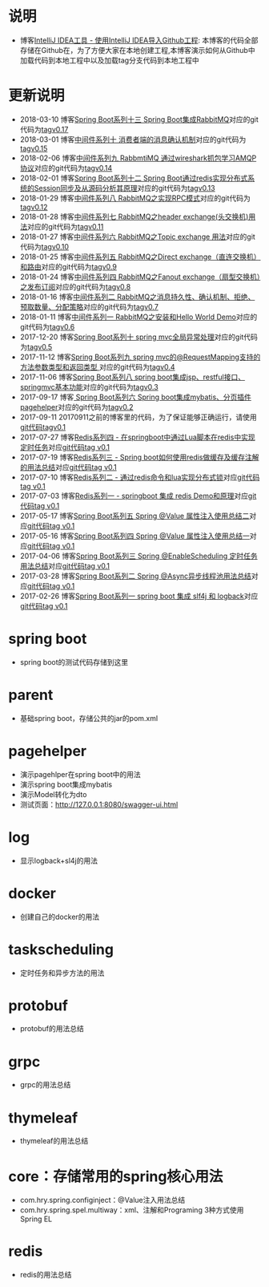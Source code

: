 # 说明
- 博客[IntelliJ IDEA工具 - 使用IntelliJ IDEA导入Github工程](http://blog.csdn.net/hry2015/article/details/77984399): 本博客的代码全部存储在Github在，为了方便大家在本地创建工程,本博客演示如何从Github中加载代码到本地工程中以及加载tag分支代码到本地工程中

# 更新说明
- 2018-03-10 博客[Spring Boot系列十三 Spring Boot集成RabbitMQ](http://blog.csdn.net/hry2015/article/details/79545157)对应的git代码为[tagv0.17](https://github.com/hryou0922/spring_boot/tree/v0.17/rabbitmq/src/main/java/com/hry/spring/rabbitmq/boot)
- 2018-03-01 博客[中间件系列十 消费者端的消息确认机制](http://blog.csdn.net/hry2015/article/details/79416540)对应的git代码为[tagv0.15](https://github.com/hryou0922/spring_boot/tree/v0.15/rabbitmq/src/main/java/com/hry/spring/rabbitmq/advanced/consumerconfirm)
- 2018-02-06 博客[中间件系列九 RabbmtiMQ 通过wireshark抓包学习AMQP协议](http://blog.csdn.net/hry2015/article/details/79273772)对应的git代码为[tagv0.14](https://github.com/hryou0922/spring_boot/tree/v0.14/rabbitmq/src/main/java/com/hry/spring/rabbitmq/advanced/publisherconfirm)
- 2018-02-01 博客[Spring Boot系列十二 Spring Boot通过redis实现分布式系统的Session同步及从源码分析其原理](http://blog.csdn.net/hry2015/article/details/79232348)对应的git代码为[tagv0.13](https://github.com/hryou0922/spring_boot/tree/v0.13/redis/src/main/java/com/hry/spring/redis/session)
- 2018-01-29 博客[中间件系列八 RabbitMQ之实现RPC模式](http://blog.csdn.net/hry2015/article/details/79199294)对应的git代码为[tagv0.12](https://github.com/hryou0922/spring_boot/tree/v0.12/rabbitmq/src/main/java/com/hry/spring/rabbitmq/basic/rpc)
- 2018-01-28 博客[中间件系列七 RabbitMQ之header exchange(头交换机)用法](http://blog.csdn.net/hry2015/article/details/79188615)对应的git代码为[tagv0.11](https://github.com/hryou0922/spring_boot/tree/v0.11/rabbitmq/src/main/java/com/hry/spring/rabbitmq/basic/header)
- 2018-01-27 博客[中间件系列六 RabbitMQ之Topic exchange 用法](http://blog.csdn.net/hry2015/article/details/79183941)对应的git代码为[tagv0.10](https://github.com/hryou0922/spring_boot/tree/v0.10/rabbitmq/src/main/java/com/hry/spring/rabbitmq/basic/topics)
- 2018-01-25 博客[中间件系列五 RabbitMQ之Direct exchange（直连交换机）和路由](http://blog.csdn.net/hry2015/article/details/79165734)对应的git代码为[tagv0.9](https://github.com/hryou0922/spring_boot/tree/v0.9/rabbitmq/src/main/java/com/hry/spring/rabbitmq/basic/routing)
- 2018-01-24 博客[中间件系列四 RabbitMQ之Fanout exchange（扇型交换机）之发布订阅](http://blog.csdn.net/hry2015/article/details/79144038)对应的git代码为[tagv0.8](https://github.com/hryou0922/spring_boot/tree/v0.8/rabbitmq/src/main/java/com/hry/spring/rabbitmq/basic/publishsubscribe)
- 2018-01-16 博客[中间件系列二 RabbitMQ之消息持久性、确认机制、拒绝、预取数量、分配策略](http://blog.csdn.net/hry2015/article/details/79078312)对应的git代码为[tagv0.7](https://github.com/hryou0922/spring_boot/tree/v0.7/rabbitmq/src/main/java/com/hry/spring/rabbitmq/basic/workqueues)
- 2018-01-11 博客[中间件系列一 RabbitMQ之安装和Hello World Demo](http://blog.csdn.net/hry2015/article/details/79016854)对应的git代码为[tagv0.6](https://github.com/hryou0922/spring_boot/tree/v0.6/rabbitmq/src/main/java/com/hry/spring/rabbitmq/basic/helloworld)
- 2017-12-20 博客[Spring Boot系列十 spring mvc全局异常处理](http://blog.csdn.net/hry2015/article/details/78806295)对应的git代码为[tagv0.5](https://github.com/hryou0922/spring_boot/tree/v0.5/mvc/src/main/java/com/hry/spring/mvc/exceptionhandling)
- 2017-11-12 博客[Spring Boot系列九 spring mvc的@RequestMapping支持的方法参数类型和返回类型 ](http://blog.csdn.net/hry2015/article/details/78513412)对应的git代码为[tagv0.4](https://github.com/hryou0922/spring_boot/tree/v0.4/mvc/src/main/java/com/hry/spring/mvc)
- 2017-11-06 博客[Spring Boot系列八 spring boot集成jsp、restful接口、springmvc基本功能](http://blog.csdn.net/hry2015/article/details/78462512)对应的git代码为[tagv0.3](https://github.com/hryou0922/spring_boot/tree/v0.3/mvc/src/main/java/com/hry/spring/mvc)
- 2017-09-17 博客[ Spring Boot系列六 Spring boot集成mybatis、分页插件pagehelper](http://blog.csdn.net/hry2015/article/details/78010502)对应的git代码为[tagv0.2](https://github.com/hryou0922/spring_boot/tree/v0.2)
- 2017-09-11 20170911之前的博客里的代码，为了保证能够正确运行，请使用[git代码tagv0.1](https://github.com/hryou0922/spring_boot/tree/v0.1)
- 2017-07-27 博客[Redis系列四 - 在springboot中通过Lua脚本在redis中实现定时任务](http://blog.csdn.net/hry2015/article/details/76167016)对应[git代码tag v0.1](https://github.com/hryou0922/spring_boot/tree/v0.1/redis/src/main/java/com/hry/spring/redis/timedtask)
- 2017-07-19 博客[Redis系列三 - Spring boot如何使用redis做缓存及缓存注解的用法总结](http://blog.csdn.net/hry2015/article/details/75451705)对应[git代码tag v0.1](https://github.com/hryou0922/spring_boot/tree/v0.1/redis/src/main/java/com/hry/spring/redis/cache)
- 2017-07-10 博客[Redis系列二 - 通过redis命令和lua实现分布式锁](http://blog.csdn.net/hry2015/article/details/74937375)对应[git代码tag v0.1](https://github.com/hryou0922/spring_boot/tree/v0.1/redis/src/main/java/com/hry/spring/redis/distributedlock)
- 2017-07-03 博客[Redis系列一 - springboot 集成 redis Demo和原理](http://blog.csdn.net/hry2015/article/details/74276423)对应[git代码tag v0.1](https://github.com/hryou0922/spring_boot/tree/v0.1/redis/src/main/java/com/hry/spring/redis/simple)
- 2017-05-17 博客[Spring Boot系列五 Spring @Value 属性注入使用总结二](http://blog.csdn.net/hry2015/article/details/72453920)对应[git代码tag v0.1](https://github.com/hryou0922/spring_boot/tree/v0.1/core/src/main/java/com/hry/spring)
- 2017-05-16 博客[Spring Boot系列四 Spring @Value 属性注入使用总结一](http://blog.csdn.net/hry2015/article/details/72353994)对应[git代码tag v0.1](https://github.com/hryou0922/spring_boot/tree/v0.1/core/src/main/java/com/hry/spring/configinject)
- 2017-04-06 博客[Spring Boot系列三 Spring @EnableScheduling 定时任务用法总结](http://blog.csdn.net/hry2015/article/details/69445289)对应[git代码tag v0.1](https://github.com/hryou0922/spring_boot/tree/v0.1/taskExecutionAndScheduling/src/main/java/com/hry/spring/schedule)
- 2017-03-28 博客[Spring Boot系列二 Spring @Async异步线程池用法总结](http://blog.csdn.net/hry2015/article/details/67640534)对应[git代码tag v0.1](https://github.com/hryou0922/spring_boot/tree/v0.1/taskExecutionAndScheduling/src/main/java/com/hry/spring/async)
- 2017-02-26 博客[Spring Boot系列一 spring boot 集成 slf4j 和 logback](http://blog.csdn.net/hry2015/article/details/57410727)对应[git代码tag v0.1](https://github.com/hryou0922/spring_boot/tree/v0.1/log)

# spring boot
- spring boot的测试代码存储到这里

# parent  
- 基础spring boot，存储公共的jar的pom.xml

# pagehelper
- 演示pagehlper在spring boot中的用法
- 演示spring boot集成mybatis
- 演示Model转化为dto
- 测试页面：http://127.0.0.1:8080/swagger-ui.html

# log  
- 显示logback+sl4j的用法

# docker
- 创建自己的docker的用法

# taskscheduling
- 定时任务和异步方法的用法

# protobuf
- protobuf的用法总结

# grpc
- grpc的用法总结

# thymeleaf
- thymeleaf的用法总结

# core：存储常用的spring核心用法 
- com.hry.spring.configinject：@Value注入用法总结
- com.hry.spring.spel.multiway：xml、注解和Programing 3种方式使用Spring EL

# redis
- redis的用法总结